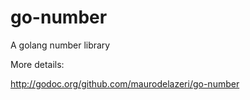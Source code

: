 # go-number
A golang number library

More details:

http://godoc.org/github.com/maurodelazeri/go-number
